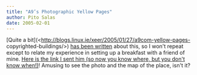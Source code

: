```yaml
---
title: "A9’s Photographic Yellow Pages"
author: Pito Salas
date: 2005-02-01
---
```




[Quite a bit](<http://blogs.linux.ie/xeer/2005/01/27/a9com-yellow-pages-
copyrighted-buildings/>) [has been
written](<http://softtechvc.blogs.com/software_only/2005/01/a9_yellow_pages.html>)
about this, so I won't repeat except to relate my experience in setting up a
breakfast with a friend of mine. [Here is the link I sent him (so now you know
where, but you don't know
when!)](<http://www.amazon.com/gp/yp/B0003GKFQK/002-5349435-1904851?>)!
Amusing to see the photo and the map of the place, isn't it?



